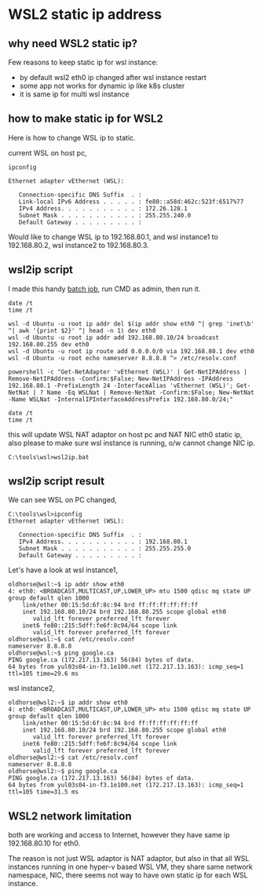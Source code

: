 # WSL2 static ip address
## why need WSL2 static ip?
Few reasons to keep static ip for wsl instance:
- by default wsl2 eth0 ip changed after wsl instance restart 
- some app not works for dynamic ip like k8s cluster
- it is same ip for multi wsl instance 

## how to make static ip for WSL2
Here is how to change WSL ip to static.

current WSL on host pc,
```
ipconfig

Ethernet adapter vEthernet (WSL):

   Connection-specific DNS Suffix  . : 
   Link-local IPv6 Address . . . . . : fe80::a58d:462c:523f:6517%77
   IPv4 Address. . . . . . . . . . . : 172.26.128.1
   Subnet Mask . . . . . . . . . . . : 255.255.240.0
   Default Gateway . . . . . . . . . : 
```
Would like to change WSL ip to 192.168.80.1, and wsl instance1 to 192.168.80.2, wsl instance2 to 192.168.80.3.

## wsl2ip script 
I made this handy [batch job](https://github.com/robertluwang/wslnote/blob/master/src/wsl2ip.bat), run CMD as admin, then run it.
```
date /t
time /t
 
wsl -d Ubuntu -u root ip addr del $(ip addr show eth0 ^| grep 'inet\b' ^| awk '{print $2}' ^| head -n 1) dev eth0
wsl -d Ubuntu -u root ip addr add 192.168.80.10/24 broadcast 192.168.80.255 dev eth0
wsl -d Ubuntu -u root ip route add 0.0.0.0/0 via 192.168.80.1 dev eth0
wsl -d Ubuntu -u root echo nameserver 8.8.8.8 ^> /etc/resolv.conf

powershell -c "Get-NetAdapter 'vEthernet (WSL)' | Get-NetIPAddress | Remove-NetIPAddress -Confirm:$False; New-NetIPAddress -IPAddress 192.168.80.1 -PrefixLength 24 -InterfaceAlias 'vEthernet (WSL)'; Get-NetNat | ? Name -Eq WSLNat | Remove-NetNat -Confirm:$False; New-NetNat -Name WSLNat -InternalIPInterfaceAddressPrefix 192.168.80.0/24;"
 
date /t
time /t
```
this will update WSL NAT adaptor on host pc and NAT NIC eth0 static ip, also please to make sure wsl instance is running, o/w cannot change NIC ip.
```
C:\tools\wsl>wsl2ip.bat
```
## wsl2ip script result 
We can see WSL on PC changed, 
```
C:\tools\wsl>ipconfig
Ethernet adapter vEthernet (WSL):

   Connection-specific DNS Suffix  . :
   IPv4 Address. . . . . . . . . . . : 192.168.80.1
   Subnet Mask . . . . . . . . . . . : 255.255.255.0
   Default Gateway . . . . . . . . . :
```
Let's have a look at wsl instance1,
```
oldhorse@wsl:~$ ip addr show eth0 
4: eth0: <BROADCAST,MULTICAST,UP,LOWER_UP> mtu 1500 qdisc mq state UP group default qlen 1000
    link/ether 00:15:5d:6f:8c:94 brd ff:ff:ff:ff:ff:ff
    inet 192.168.80.10/24 brd 192.168.80.255 scope global eth0
       valid_lft forever preferred_lft forever
    inet6 fe80::215:5dff:fe6f:8c94/64 scope link
       valid_lft forever preferred_lft forever
oldhorse@wsl:~$ cat /etc/resolv.conf 
nameserver 8.8.8.8
oldhorse@wsl:~$ ping google.ca
PING google.ca (172.217.13.163) 56(84) bytes of data.
64 bytes from yul03s04-in-f3.1e100.net (172.217.13.163): icmp_seq=1 ttl=105 time=29.6 ms
```
wsl instance2,
```
oldhorse@wsl2:~$ ip addr show eth0 
4: eth0: <BROADCAST,MULTICAST,UP,LOWER_UP> mtu 1500 qdisc mq state UP group default qlen 1000
    link/ether 00:15:5d:6f:8c:94 brd ff:ff:ff:ff:ff:ff
    inet 192.168.80.10/24 brd 192.168.80.255 scope global eth0
       valid_lft forever preferred_lft forever
    inet6 fe80::215:5dff:fe6f:8c94/64 scope link
       valid_lft forever preferred_lft forever
oldhorse@wsl2:~$ cat /etc/resolv.conf
nameserver 8.8.8.8
oldhorse@wsl2:~$ ping google.ca
PING google.ca (172.217.13.163) 56(84) bytes of data.
64 bytes from yul03s04-in-f3.1e100.net (172.217.13.163): icmp_seq=1 ttl=105 time=31.5 ms
```
## WSL2 network limitation 
both are working and access to Internet, however they have same ip 192.168.80.10 for eth0.

The reason is not just WSL adaptor is NAT adaptor, but also in that all WSL instances running in one hyper-v based WSL VM, they share same network namespace, NIC, there seems not way to have own static ip for each WSL instance.



